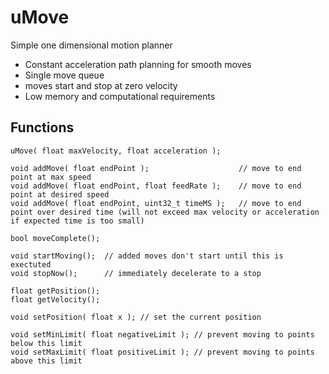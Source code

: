 # uMove
Simple one dimensional motion planner

* Constant acceleration path planning for smooth moves
* Single move queue
* moves start and stop at zero velocity
* Low memory and computational requirements

## Functions
```
uMove( float maxVelocity, float acceleration );

void addMove( float endPoint );                    // move to end point at max speed
void addMove( float endPoint, float feedRate );    // move to end point at desired speed
void addMove( float endPoint, uint32_t timeMS );   // move to end point over desired time (will not exceed max velocity or acceleration if expected time is too small)

bool moveComplete();

void startMoving();  // added moves don't start until this is exectuted
void stopNow();      // immediately decelerate to a stop

float getPosition();
float getVelocity();

void setPosition( float x ); // set the current position

void setMinLimit( float negativeLimit ); // prevent moving to points below this limit
void setMaxLimit( float positiveLimit ); // prevent moving to points above this limit
```
